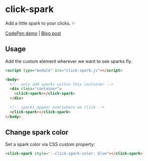 # click-spark

Add a little spark to your clicks. ✨

[CodePen demo](https://codepen.io/hexagoncircle/full/bGZdWyw) | [Blog post](https://ryanmulligan.dev/blog/click-spark/)

## Usage

Add the custom element wherever we want to see sparks fly.

```html
<script type="module" src="click-spark.js"></script>

<body>
  <!-- only add sparks within this container -->
  <div class="container">
    <click-spark></click-spark>
  </div>

  <!-- sparks appear everywhere we click -->
  <click-spark></click-spark>
</body>
```

## Change spark color

Set a spark color via CSS custom property:

```html
<click-spark style="--click-spark-color: blue"></click-spark>
```
